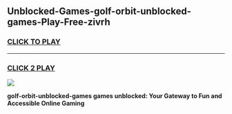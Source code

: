 
## Unblocked-Games-golf-orbit-unblocked-games-Play-Free-zivrh
<h3>
<a href="https://premium76.site?title=golf-orbit-unblocked-games&ref=23A">CLICK TO PLAY</a></h3>
<hr>

<h3>
<a href="https://premium76.site?title=golf-orbit-unblocked-games&ref=23A">CLICK 2 PLAY</a>
  
</h3>

<a href="https://premium76.site?title=golf-orbit-unblocked-games&ref=23A"><img src="https://clearcache.store/games.png"></a>


**golf-orbit-unblocked-games games unblocked: Your Gateway to Fun and Accessible Online Gaming**
